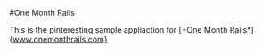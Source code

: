 #One Month Rails

This is the pinteresting sample appliaction for
[+One Month Rails*] {www.onemonthrails.com}